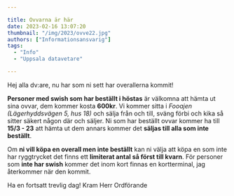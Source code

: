 ```yaml
---

title: Ovvarna är här
date: 2023-02-16 13:07:20
thumbnail: "/img/2023/ovve22.jpg"
authors: ["Informationsansvarig"]
tags: 
  - "Info"
  - "Uppsala datavetare"

---
```

Hej alla dv:are, nu har som ni sett har overallerna kommit! 

**Personer med swish som har beställt i höstas**  är välkomna att hämta ut sina ovvar, dem kommer kosta **600kr**. Vi kommer sitta i *Fooajen (Lägerhyddsvägen 5, hus 18)* och sälja från och till, sväng förbi och kika så sitter säkert någon där och säljer. Ni som har beställt ovvar kommer ha till **15/3 - 23** att hämta ut dem annars kommer det **säljas till alla som inte beställt**. 

Om **ni vill köpa en overall men inte beställt** kan ni välja att köpa en som inte har ryggtrycket det finns ett **limiterat antal så först till kvarn**. 
För personer som **inte har swish** kommer det inom kort finnas en kortterminal, jag återkommer när den kommit. 

Ha en fortsatt trevlig dag!
Kram Herr Ordförande 
